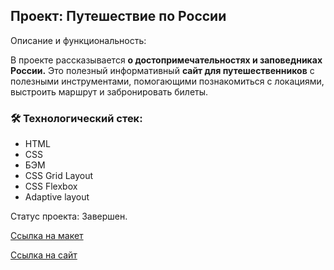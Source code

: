 Проект: Путешествие по России
---
Описание и функциональность:  

В проекте рассказывается **о достопримечательностях и заповедниках России.**
Это полезный информативный **сайт для путешественников** с полезными инструментами,
помогающими познакомиться с локациями, выстроить маршрут и забронировать билеты.

### :hammer_and_wrench: Технологический стек:
* HTML
* CSS
* БЭМ
* CSS Grid Layout
* CSS Flexbox
* Adaptive layout

Cтатус проекта:
Завершен.

[Ссылка на макет]([https://rust007-91.github.io/russian-travel/index.html](https://www.figma.com/file/5S2WSbEFL6awjVWJ0NWL8Q/Sprint-3_-Russia-_-desktop-%2B-mobile))

[Ссылка на сайт](https://rust007-91.github.io/russian-travel/index.html)
